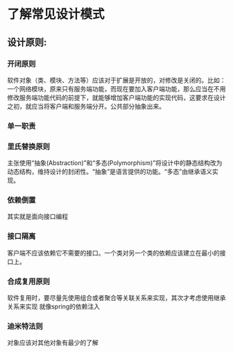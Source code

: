 # 了解常见设计模式

## 设计原则:

### 开闭原则 

 软件对象（类、模块、方法等）应该对于扩展是开放的，对修改是关闭的。比如：一个网络模块，原来只有服务端功能，而现在要加入客户端功能，那么应当在不用修改服务端功能代码的前提下，就能够增加客户端功能的实现代码，这要求在设计之初，就应当将客户端和服务端分开。公共部分抽象出来。

### 单一职责

### 里氏替换原则

 主张使用“抽象(Abstraction)”和“多态(Polymorphism)”将设计中的静态结构改为动态结构，维持设计的封闭性。“抽象”是语言提供的功能。“多态”由继承语义实现。

### 依赖倒置

  其实就是面向接口编程

### 接口隔离 

客户端不应该依赖它不需要的接口。一个类对另一个类的依赖应该建立在最小的接口上。

### 合成复用原则

 软件复用时，要尽量先使用组合或者聚合等关联关系来实现，其次才考虑使用继承关系来实现  就像spring的依赖注入

### 迪米特法则

 对象应该对其他对象有最少的了解

